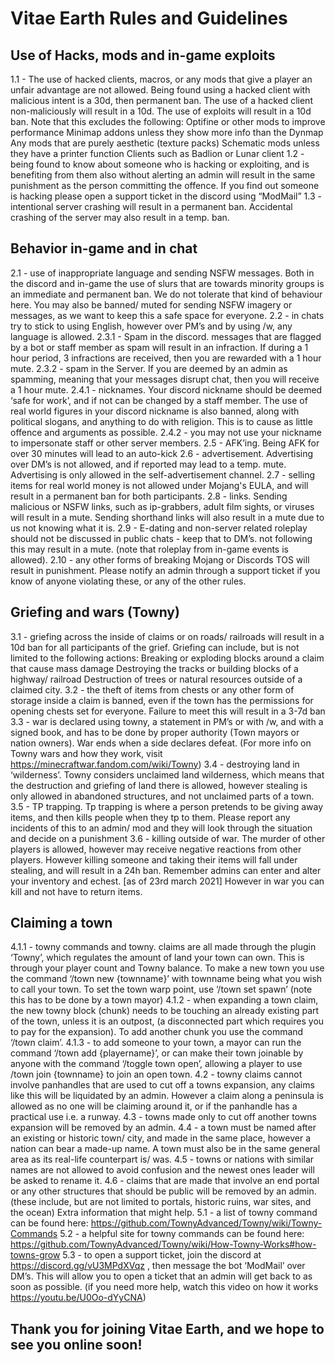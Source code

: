 # Vitae Earth Rules and Guidelines 

## Use of Hacks, mods and in-game exploits
1.1 - The use of hacked clients, macros, or any mods that give a player an unfair advantage are not allowed. Being found using a hacked client with malicious intent is a 30d, then permanent ban. The use of a hacked client non-maliciously will result in a 10d. The use of exploits will result in a 10d ban.
Note that this excludes the following:
Optifine or other mods to improve performance
Minimap addons unless they show more info than the Dynmap
Any mods that are purely aesthetic (texture packs)
Schematic mods unless they have a printer function
Clients such as Badlion or Lunar client
1.2 - being found to know about someone who is hacking or exploiting, and is benefiting from them also without alerting an admin will result in the same punishment as the person committing the offence. If you find out someone is hacking please open a support ticket in the discord using “ModMail”
1.3 - intentional server crashing will result in a permanent ban. Accidental crashing of the server may also result in a temp. ban.

## Behavior in-game and in chat
2.1 - use of inappropriate language and sending NSFW messages. Both in the discord and in-game the use of slurs that are towards minority groups is an immediate and permanent ban. We do not tolerate that kind of behaviour here. You may also be banned/ muted for sending NSFW imagery or messages, as we want to keep this  a safe space for everyone.
2.2 - in chats try to stick to using English, however over PM’s and by using /w, any language is allowed.
2.3.1 - Spam in the discord. messages that are flagged by a bot or staff member as spam will result in an infraction. If during a 1 hour period, 3 infractions are received, then you are rewarded with a 1 hour mute.
2.3.2 - spam in the Server. If you are deemed by an admin as spamming, meaning that your messages disrupt chat, then you will receive a 1 hour mute.
2.4.1 - nicknames. Your discord nickname should be deemed ‘safe for work’, and if not can be changed by a staff member. The use of real world figures in your discord nickname is also banned, along with political slogans, and anything to do with religion. This is to cause as little offence and arguments as possible.
2.4.2 - you may not use your nickname to impersonate staff or other server members.
2.5 - AFK’ing. Being AFK for over 30 minutes will lead to an auto-kick
2.6 - advertisement. Advertising over DM’s is not allowed, and if reported may lead to a temp. mute. Advertising is only allowed in the self-advertisement channel.
2.7 - selling items for real world money is not allowed under Mojang's EULA, and will result in a permanent ban for both participants.
2.8 - links. Sending malicious or NSFW links, such as ip-grabbers, adult film sights, or viruses will result in a mute. Sending shorthand links will also result in a mute due to us not knowing what it is.
2.9 - E-dating and non-server related roleplay should not be discussed in public chats - keep that to DM’s. not following this may result in a mute. (note that roleplay from in-game events is allowed).
2.10 - any other forms of breaking Mojang or Discords TOS will result in punishment. Please notify an admin through a support ticket if you know of anyone violating these, or any of the other rules.
 
## Griefing and wars (Towny)
3.1 - griefing across the inside of claims or on roads/ railroads will result in a 10d ban for all participants of the grief. Griefing can include, but is not limited to the following actions:
Breaking or exploding blocks around a claim that cause mass damage
Destroying the tracks or building blocks of a highway/ railroad
Destruction of trees or natural resources outside of a claimed city.
3.2 - the theft of items from chests or any other form of storage inside a claim is banned, even if the town has the permissions for opening chests set for everyone. Failure to meet this will result in a 3-7d ban
3.3 - war is declared using towny, a statement in PM’s or with /w, and with a signed book, and has to be done by proper authority (Town mayors or nation owners). War ends when a side declares defeat. (For more info on Towny wars and how they work, visit https://minecraftwar.fandom.com/wiki/Towny)
3.4 - destroying land in ‘wilderness’. Towny considers unclaimed land wilderness, which means that the destruction and griefing of land there is allowed, however stealing is only allowed in abandoned structures, and not unclaimed parts of a town.
3.5 - TP trapping. Tp trapping is where a person pretends to be giving away items, and then kills people when they tp to them. Please report any incidents of this to an admin/ mod and they will look through the situation and decide on a punishment
3.6 - killing outside of war. The murder of other players is allowed, however may receive negative reactions from other players. However killing someone and taking their items will fall under stealing, and will result in a 24h ban. Remember admins can enter and alter your inventory and echest. [as of 23rd march 2021] However in war you can kill and not have to return items.

## Claiming a town
4.1.1 - towny commands and towny. claims are all made through the plugin ‘Towny’, which regulates the amount of land your town can own. This is through your player count and Towny balance. To make a new town you use the command ‘/town new {townname}’ with townname being what you wish to call your town. To set the town warp point, use ‘/town set spawn’ (note this has to be done by a town mayor)
4.1.2 - when expanding a town claim, the new towny block (chunk) needs to be touching an already existing part of the town, unless it is an outpost, (a disconnected part which requires you to pay for the expansion). To add another chunk you use the command ‘/town claim’.
4.1.3 - to add someone to your town, a mayor can run the command ‘/town add {playername}’, or can make their town joinable by anyone with the command ‘/toggle town open’, allowing a player to use /town join {townname} to join an open town.
4.2 - towny claims cannot involve panhandles that are used to cut off a towns expansion, any claims like this will be liquidated by an admin. However a claim along a peninsula is allowed as no one will be claiming around it, or if the panhandle has a practical use i.e. a runway.
4.3 - towns made only to cut off another towns expansion will be removed by an admin.
4.4 - a town must be named after an existing or historic town/ city, and made in the same place, however a nation can bear a made-up name. A town must also be in the same general area as its real-life counterpart is/ was.
4.5 - towns or nations with similar names are not allowed to avoid confusion and the newest ones leader will be asked to rename it.
4.6 - claims that are made that involve an end portal or any other structures that should be public will be removed by an admin. (these include, but are not limited to portals, historic ruins, war sites, and the ocean)
Extra information that might help.
5.1 - a list of towny command can be found here: https://github.com/TownyAdvanced/Towny/wiki/Towny-Commands
5.2 - a helpful site for towny commands can be found here: https://github.com/TownyAdvanced/Towny/wiki/How-Towny-Works#how-towns-grow
5.3 - to open a support ticket, join the discord at https://discord.gg/vU3MPdXVqz , then message the bot ‘ModMail’ over DM’s. This will allow you to open a ticket that an admin will get back to as soon as possible. (if you need more help, watch this video on how it works https://youtu.be/U0Oo-dYyCNA)


## Thank you for joining Vitae Earth, and we hope to see you online soon!

